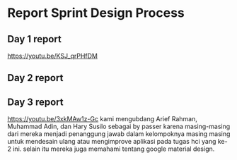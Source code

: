 #  Report Sprint Design Process

## Day 1 report
https://youtu.be/KSJ_qrPHfDM

## Day 2 report


## Day 3 report
https://youtu.be/3xkMAw1z-Gc
kami mengubdang Arief Rahman, Muhammad Adin, dan Hary Susilo sebagai by passer karena masing-masing dari mereka menjadi penanggung jawab dalam kelompoknya masing masing untuk  mendesain ulang atau mengimprove aplikasi pada tugas hci yang ke-2 ini. selain itu mereka juga memahami tentang google material design.
